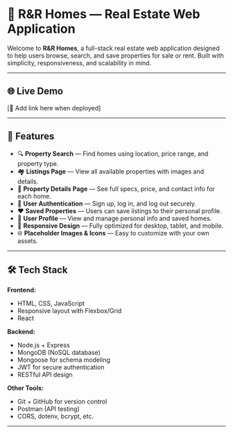 # 🏡 R&R Homes — Real Estate Web Application

Welcome to **R&R Homes**, a full-stack real estate web application designed to help users browse, search, and save properties for sale or rent. Built with simplicity, responsiveness, and scalability in mind.

---

## 🌐 Live Demo
[🔗 Add link here when deployed]

---

## 🚀 Features

- 🔍 **Property Search** — Find homes using location, price range, and property type.
- 🏘️ **Listings Page** — View all available properties with images and details.
- 📄 **Property Details Page** — See full specs, price, and contact info for each home.
- 👤 **User Authentication** — Sign up, log in, and log out securely.
- ❤️ **Saved Properties** — Users can save listings to their personal profile.
- 🧾 **User Profile** — View and manage personal info and saved homes.
- 📱 **Responsive Design** — Fully optimized for desktop, tablet, and mobile.
- 🌐 **Placeholder Images & Icons** — Easy to customize with your own assets.

---

## 🛠️ Tech Stack

**Frontend:**
- HTML, CSS, JavaScript
- Responsive layout with Flexbox/Grid
- React

**Backend:**
- Node.js + Express
- MongoDB (NoSQL database)
- Mongoose for schema modeling
- JWT for secure authentication
- RESTful API design

**Other Tools:**
- Git + GitHub for version control
- Postman (API testing)
- CORS, dotenv, bcrypt, etc.

---


